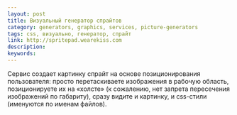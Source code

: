 ```yaml
---
layout: post
title: Визуальный генератор спрайтов
category: generators, graphics, services, picture-generators
tags: css, визуально, генератор, спрайт
link: http://spritepad.wearekiss.com
description:
keywords:
---
```


<p>Сервис создает картинку спрайт на основе позиционирования пользователя: просто перетаскиваете изображения в рабочую область, позиционируете их на «холсте» (к сожалению, нет запрета пересечения изображений по габариту), сразу видите и картинку, и css-стили (именуются по именам файлов).</p>

